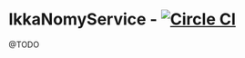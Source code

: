 # IkkaNomyService - [![Circle CI](https://circleci.com/gh/Ikkacraft/IkkaNomyService.svg?style=svg)](https://circleci.com/gh/Ikkacraft/IkkaNomyService)

@TODO
